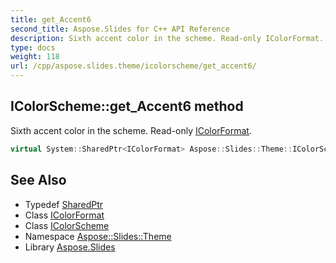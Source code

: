 ```yaml
---
title: get_Accent6
second_title: Aspose.Slides for C++ API Reference
description: Sixth accent color in the scheme. Read-only IColorFormat.
type: docs
weight: 118
url: /cpp/aspose.slides.theme/icolorscheme/get_accent6/
---
```

## IColorScheme::get_Accent6 method


Sixth accent color in the scheme. Read-only [IColorFormat](../../../aspose.slides/icolorformat/).

```cpp
virtual System::SharedPtr<IColorFormat> Aspose::Slides::Theme::IColorScheme::get_Accent6()=0
```

## See Also

* Typedef [SharedPtr](../../../system/sharedptr/)
* Class [IColorFormat](../../../aspose.slides/icolorformat/)
* Class [IColorScheme](../)
* Namespace [Aspose::Slides::Theme](../../)
* Library [Aspose.Slides](../../../)
